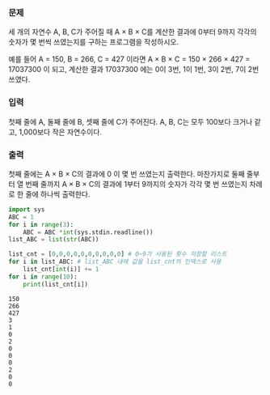 ### 문제
세 개의 자연수 A, B, C가 주어질 때 A × B × C를 계산한 결과에 0부터 9까지 각각의 숫자가 몇 번씩 쓰였는지를 구하는 프로그램을 작성하시오.

예를 들어 A = 150, B = 266, C = 427 이라면 A × B × C = 150 × 266 × 427 = 17037300 이 되고, 계산한 결과 17037300 에는 0이 3번, 1이 1번, 3이 2번, 7이 2번 쓰였다.

### 입력
첫째 줄에 A, 둘째 줄에 B, 셋째 줄에 C가 주어진다. A, B, C는 모두 100보다 크거나 같고, 1,000보다 작은 자연수이다.

### 출력
첫째 줄에는 A × B × C의 결과에 0 이 몇 번 쓰였는지 출력한다. 마찬가지로 둘째 줄부터 열 번째 줄까지 A × B × C의 결과에 1부터 9까지의 숫자가 각각 몇 번 쓰였는지 차례로 한 줄에 하나씩 출력한다.


```python
import sys
ABC = 1
for i in range(3):
    ABC = ABC *int(sys.stdin.readline())
list_ABC = list(str(ABC))

list_cnt = [0,0,0,0,0,0,0,0,0,0] # 0~9가 사용된 횟수 저장할 리스트
for i in list_ABC: # list_ABC 내에 값을 list_cnt의 인덱스로 사용
    list_cnt[int(i)] += 1
for i in range(10):
    print(list_cnt[i])
```

    150
    266
    427
    3
    1
    0
    2
    0
    0
    0
    2
    0
    0
    


```python

```
